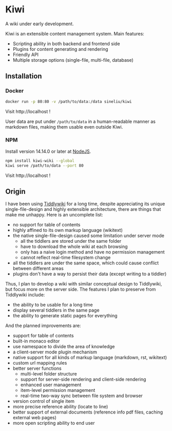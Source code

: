 # Kiwi

A wiki under early development.

Kiwi is an extensible content management system. Main features:

- Scripting ability in both backend and frontend side
- Plugins for content generating and rendering
- Friendly API
- Multiple storage options (single-file, multi-file, database)

## Installation

### Docker

```bash
docker run -p 80:80 -v /path/to/data:/data sineliu/kiwi
```

Visit http://localhost !

User data are put under `/path/to/data` in a human-readable manner as markdown files, making them usable even outside Kiwi.

### NPM

Install version 14.14.0 or later at [NodeJS](https://nodejs.org/en/).

```bash
npm install kiwi-wiki --global
kiwi serve /path/to/data --port 80
```

Visit http://localhost !

## Origin

I have been using [Tiddlywiki](https://tiddlywiki.com/) for a long time, despite appreciating its unique single-file-design and highly extensible architecture, there are things that make me unhappy. Here is an uncomplete list:

- no support for table of contents
- highly affined to its own markup language (wikitext)
- the native single-file-design caused some limitation under server mode
  - all the tiddlers are stored under the same folder
  - have to download the whole wiki at each browsing
  - only has a naive login method and have no permission management
  - cannot reflect real-time filesystem change
- all the tiddlers are under the same space, which could cause conflict between different areas
- plugins don't have a way to persist their data (except writing to a tiddler)

Thus, I plan to develop a wiki with similar conceptual design to Tiddlywiki, but focus more on the server side. The features I plan to preserve from Tiddlywiki include:

- the ability to be usable for a long time
- display several tiddlers in the same page
- the ability to generate static pages for everything

And the planned improvements are:

- support for table of contents
- built-in monaco editor
- use namespace to divide the area of knowledge
- a client-server mode plugin mechanism
- native support for all kinds of markup language (markdown, rst, wikitext)
- custom url mapping rules
- better server functions
  - multi-level folder structure
  - support for server-side rendering and client-side rendering
  - enhanced user management
  - item-level permission management
  - real-time two-way sync between file system and browser
- version control of single item
- more precise reference ability (locate to line)
- better support of external documents (reference info pdf files, caching external web pages)
- more open scripting ability to end user
